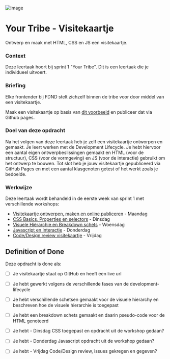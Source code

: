 
![image](https://user-images.githubusercontent.com/1391509/188114337-54f6a9eb-dc0c-42e9-a455-6ac636edb7c6.jpeg)

# Your Tribe - Visitekaartje

Ontwerp en maak met HTML, CSS en JS een visitekaartje.

### Context

Deze leertaak hoort bij sprint 1 "Your Tribe". Dit is een leertaak die je individueel uitvoert.


### Briefing

Elke frontender bij FDND stelt zichzelf binnen de tribe voor door middel van een visitekaartje. 

Maak een visitekaartje op basis van [dit voorbeeld](https://fdnd-task.github.io/your-tribe-profile-card/) en publiceer dat via Github pages.


### Doel van deze opdracht

Na het volgen van deze leertaak heb je zelf een visitekaartje ontworpen en gemaakt. Je leert werken met de Development Lifecycle. Je hebt hiervoor een aantal eigen ontwerpbeslissingen gemaakt en HTML (voor de structuur), CSS (voor de vormgeving) en JS (voor de interactie) gebruikt om het ontwerp te bouwen. Tot slot heb je jouw visitekaartje gepubliceerd via GitHub Pages en met een aantal klasgenoten getest of het werkt zoals je bedoelde.



### Werkwijze

Deze leertaak wordt behandeld in de eerste week van sprint 1 met verschillende workshops:

- [Visitekaartje ontwerpen, maken en online publiceren](visitekaartje-ontwerpen-maken-en-online-publiceren.md) - Maandag
- [CSS Basics, Properties en selectors](css-basics-properties-en-selectors.md) - Dinsdag
- [Visuele Hiërarchie en Breakdown schets](visuele-hierarchie-en-breakdown-schets.md) - Woensdag
- [Javascript en Interactie](javascript-en-interactie.md) - Donderdag
- [Code/Design review visitekaartje](code-design-review-visitekaartje.md) - Vrijdag






## Definition of Done

Deze opdracht is done als:

- [ ] Je visitekaartje staat op GitHub en heeft een live url
- [ ] Je hebt gewerkt volgens de verschillende fases van de development-lifecycle
- [ ] Je hebt verschillende schetsen gemaakt voor de visuele hierarchy en beschreven hoe de visuele hierarchie is toegepast
- [ ] Je hebt een breakdown schets gemaakt en daarin pseudo-code voor de HTML genoteerd
- [ ] Je hebt - Dinsdag CSS toegepast en opdracht uit de workshop gedaan?
- [ ] Je hebt - Donderdag Javascript opdracht uit de workshop gedaan?
- [ ] Je hebt - Vrijdag Code/Design review, issues gekregen en gegeven?


